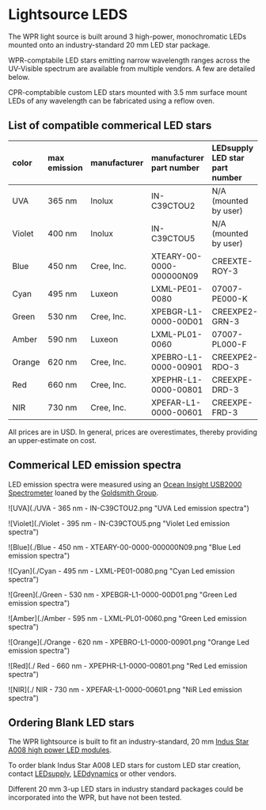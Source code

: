 # Lightsource LEDS

The WPR light source is built around 3 high-power, monochromatic LEDs mounted onto an industry-standard 20 mm LED star package. 

WPR-comptabile LED stars emitting narrow wavelength ranges across the UV-Visible spectrum are  available from multiple vendors. A few are detailed below.

CPR-comptabible custom LED stars mounted with 3.5 mm surface mount LEDs of any wavelength can be fabricated using a reflow oven. 

## List of compatible commerical LED stars

| color          | max emission | manufacturer | manufacturer part number  | LEDsupply LED star part number | LEDsupply price | Other vendors |
| :------------- | :----------- | :----------- | :------------------------ | :----------------------------- | :-------------- |:------------- |
| UVA            | 365 nm       | Inolux       | IN-C39CTOU2 	     	   | N/A (mounted by user)	        | N/A             | [DigiKey](https://www.digikey.com/en/products/detail/inolux/IN-C39CTOU2/9681227) [Mouser](https://www.mouser.com/ProductDetail/Inolux/IN-C39CTOU2/?qs=qSfuJ%252Bfl%2Fd4759YPTEyoag%3D%3D) |
| Violet         | 400 nm       | Inolux       | IN-C39CTOU5		       | N/A (mounted by user)          | N/A             | [DigiKey](https://www.digikey.com/en/products/detail/inolux/IN-C39CTOU5/9681233) [Mouser](https://www.mouser.com/ProductDetail/Inolux/IN-C39CTOU5/?qs=qSfuJ%252Bfl%2Fd6BLbca08ZG2g%3D%3D) |
| Blue           | 450 nm       | Cree, Inc.   | XTEARY-00-0000-000000N09  | CREEXTE-ROY-3	                | $10.10          | [DigiKey](https://www.digikey.com/en/products/detail/cree-inc/XTEARY-00-0000-000000N09/3744336) [Mouser](https://www.mouser.com/ProductDetail/Cree-Inc/XTEARY-00-0000-000000N09?qs=ygRr%2Ftkhtevu4HqMzfGc3w%3D%3D) |
| Cyan           | 495 nm       | Luxeon       | LXML-PE01-0080	    	   | 07007-PE000-K	                | $12.60          | [DigiKey](https://www.digikey.com/en/products/detail/lumileds/LXML-PE01-0080/3961255) [Mouser](https://www.mouser.com/ProductDetail/Lumileds/LXML-PE01-0080/?qs=7Vwje68bFtO%2F0g2M%252BAMdYQ%3D%3D) |
| Green          | 530 nm       | Cree, Inc.   | XPEBGR-L1-0000-00D01      | CREEXPE2-GRN-3		            | $10.50          | [DigiKey](https://www.digikey.com/en/products/detail/cree-inc/XPEBGR-L1-0000-00D01/4177200) [Mouser](https://www.mouser.com/ProductDetail/Cree-Inc/XPEBGR-L1-0000-00D01/?qs=rHlcMk0NooK%2FtCgm9PQ0pQ%3D%3D) |
| Amber          | 590 nm       | Luxeon       | LXML-PL01-0060		       | 07007-PL000-F	                | $12.60          | [DigiKey](https://www.digikey.com/en/products/detail/lumileds/LXML-PL01-0050/3961256) [Mouser](https://www.mouser.com/ProductDetail/Lumileds/LXML-PL01-0060?qs=7Vwje68bFtP0H6dN9OA%2FuA%3D%3D) |
| Orange         | 620 nm       | Cree, Inc.   | XPEBRO-L1-0000-00901	   | CREEXPE2-RDO-3                 | $10.50          | [DigiKey](https://www.digikey.com/en/products/detail/cree-inc/XPEBRO-L1-0000-00901/4177164) [Mouser](https://www.mouser.com/ProductDetail/Cree-Inc/XPEBRO-L1-0000-00901?qs=rHlcMk0NooLQklUEc3IqMg%3D%3D) |
| Red            | 660 nm       | Cree, Inc.   | XPEPHR-L1-0000-00801	   | CREEXPE-DRD-3                  | $10.50          | [DigiKey](https://www.digikey.com/en/products/detail/cree-inc/XPEPHR-L1-0000-00801/4895013) [Mouser](https://www.mouser.com/ProductDetail/Cree-Inc/XPEPHR-L1-0000-00801/?qs=3izLlwrMQ7lAtbsWL38zog%3D%3D) |
| NIR            | 730 nm       | Cree, Inc.   | XPEFAR-L1-0000-00601	   | CREEXPE-FRD-3	                | $12.00          | [DigiKey](https://www.digikey.com/en/products/detail/cree-inc/XPEFAR-L1-0000-00601/5303643) [Mouser](https://www.mouser.com/ProductDetail/Cree-Inc/XPEFAR-L1-0000-00601?qs=k72kBymvut%252B0JKg4b6%252BzNg%3D%3D) |

All prices are in USD.
In general, prices are overestimates, thereby providing an upper-estimate on cost.

## Commerical LED emission spectra

LED emission spectra were measured using an [Ocean Insight USB2000 Spectrometer](https://www.oceaninsight.com/products/spectrometers/general-purpose-spectrometer/flame-series/flame-vis-nir/) loaned by the [Goldsmith Group](https://goldsmith.chem.wisc.edu).

![UVA](./UVA - 365 nm - IN-C39CTOU2.png "UVA Led emission spectra")

![Violet](./Violet - 395 nm - IN-C39CTOU5.png "Violet Led emission spectra")

![Blue](./Blue - 450 nm - XTEARY-00-0000-000000N09.png "Blue Led emission spectra")

![Cyan](./Cyan - 495 nm - LXML-PE01-0080.png "Cyan Led emission spectra")

![Green](./Green - 530 nm - XPEBGR-L1-0000-00D01.png "Green Led emission spectra")

![Amber](./Amber - 595 nm - LXML-PL01-0060.png "Green Led emission spectra")

![Orange](./Orange  - 620 nm - XPEBRO-L1-0000-00901.png "Orange Led emission spectra")

![Red](./ Red - 660 nm - XPEPHR-L1-0000-00801.png "Red Led emission spectra")

![NIR](./ NIR - 730 nm - XPEFAR-L1-0000-00601.png "NiR Led emission spectra")

## Ordering Blank LED stars

The WPR lightsource is built to fit an industry-standard, 20 mm [Indus Star A008 high power LED modules](https://leddynamics.com/indus-star-a007-a008).

To order blank Indus Star A008 LED stars for custom LED star creation, contact [LEDsupply](https://www.ledsupply.com/contact-us), [LEDdynamics](https://leddynamics.com/contact-us) or other vendors.

Different 20 mm 3-up LED stars in industry standard packages could be incorporated into the WPR, but have not been tested.
